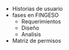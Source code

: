 
- Historias de usuario
- fases en FINGESO
	- Requerimientos
	- Diseño
	- Analisis
-  Matriz de permisos